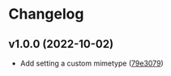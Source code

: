 # Changelog

## v1.0.0 (2022-10-02)

* Add setting a custom mimetype ([79e3079][0])

[0]:https://github.com/DigiLive/fileStreamer/commit/79e3079
